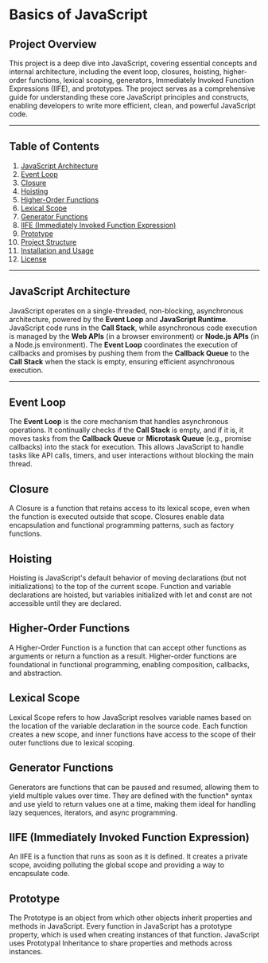 # Basics of JavaScript

## Project Overview

This project is a deep dive into JavaScript, covering essential concepts and internal architecture, including the event loop, closures, hoisting, higher-order functions, lexical scoping, generators, Immediately Invoked Function Expressions (IIFE), and prototypes. The project serves as a comprehensive guide for understanding these core JavaScript principles and constructs, enabling developers to write more efficient, clean, and powerful JavaScript code.

---

## Table of Contents

1. [JavaScript Architecture](#javascript-architecture)
2. [Event Loop](#event-loop)
3. [Closure](#closure)
4. [Hoisting](#hoisting)
5. [Higher-Order Functions](#higher-order-functions)
6. [Lexical Scope](#lexical-scope)
7. [Generator Functions](#generator-functions)
8. [IIFE (Immediately Invoked Function Expression)](#iife-immediately-invoked-function-expression)
9. [Prototype](#prototype)
10. [Project Structure](#project-structure)
11. [Installation and Usage](#installation-and-usage)
12. [License](#license)

---

## JavaScript Architecture

JavaScript operates on a single-threaded, non-blocking, asynchronous architecture, powered by the **Event Loop** and **JavaScript Runtime**. JavaScript code runs in the **Call Stack**, while asynchronous code execution is managed by the **Web APIs** (in a browser environment) or **Node.js APIs** (in a Node.js environment). The **Event Loop** coordinates the execution of callbacks and promises by pushing them from the **Callback Queue** to the **Call Stack** when the stack is empty, ensuring efficient asynchronous execution.

---

## Event Loop

The **Event Loop** is the core mechanism that handles asynchronous operations. It continually checks if the **Call Stack** is empty, and if it is, it moves tasks from the **Callback Queue** or **Microtask Queue** (e.g., promise callbacks) into the stack for execution. This allows JavaScript to handle tasks like API calls, timers, and user interactions without blocking the main thread.

## Closure
A Closure is a function that retains access to its lexical scope, even when the function is executed outside that scope. Closures enable data encapsulation and functional programming patterns, such as factory functions.

## Hoisting
Hoisting is JavaScript's default behavior of moving declarations (but not initializations) to the top of the current scope. Function and variable declarations are hoisted, but variables initialized with let and const are not accessible until they are declared.

## Higher-Order Functions
A Higher-Order Function is a function that can accept other functions as arguments or return a function as a result. Higher-order functions are foundational in functional programming, enabling composition, callbacks, and abstraction.

## Lexical Scope
Lexical Scope refers to how JavaScript resolves variable names based on the location of the variable declaration in the source code. Each function creates a new scope, and inner functions have access to the scope of their outer functions due to lexical scoping.

## Generator Functions
Generators are functions that can be paused and resumed, allowing them to yield multiple values over time. They are defined with the function* syntax and use yield to return values one at a time, making them ideal for handling lazy sequences, iterators, and async programming.

## IIFE (Immediately Invoked Function Expression)
An IIFE is a function that runs as soon as it is defined. It creates a private scope, avoiding polluting the global scope and providing a way to encapsulate code.

## Prototype
The Prototype is an object from which other objects inherit properties and methods in JavaScript. Every function in JavaScript has a prototype property, which is used when creating instances of that function. JavaScript uses Prototypal Inheritance to share properties and methods across instances.

